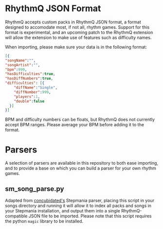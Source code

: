 # RhythmQ JSON Format

RhythmQ accepts custom packs in RhythmQ JSON format, a format designed to accomodate most, if not all, rhythm games. Support for this format is experimental, and an upcoming patch to the RhythmQ extension will allow the extension to make use of features such as difficulty names.

When importing, please make sure your data is in the following format:
```json
[{
"songName":"",
"songArtist":"",
"bpm":999,
"hasDifficulties":true,
"hasDiffNumbers":true,
"difficulties": [{
    "diffName":"Single",
    "diffNumber":999,
    "players":1,
    "double":false
  }]
}]
```

BPM and difficulty numbers can be floats, but RhythmQ does not currently accept BPM ranges. Please average your BPM before adding it to the format.


# Parsers

A selection of parsers are available in this repository to both ease importing, and to provide a base on which you can build a parser for your own rhythm games.

## sm_song_parse.py
Adapted from [concubidated's](https://github.com/concubidated) Stepmania parser, placing this script in your songs directory and running it will allow it to index all packs and songs in your Stepmania installation, and output them into a single RhythmQ-compatible JSON file to be imported. Please note that this script requires the python `magic` library to be installed.
